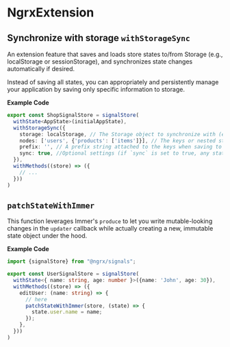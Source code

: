 # NgrxExtension

## Synchronize with storage `withStorageSync`

An extension feature that saves and loads store states to/from Storage (e.g., localStorage or sessionStorage), and synchronizes state changes automatically if desired.

Instead of saving all states, you can appropriately and persistently manage your application by saving only specific information to storage.

**Example Code**

```ts
export const ShopSignalStore = signalStore(
  withState<AppState>(initialAppState),
  withStorageSync({
    storage: localStorage, // The Storage object to synchronize with (e.g., localStorage, sessionStorage).
    nodes: ['users', {'products': ['items']}], // The keys or nested structure of the store state to be synchronized (e.g. ['user', { settings: ['theme', 'language'] }]).
    prefix: '', // A prefix string attached to the keys when saving to Storage.
    sync: true, //Optional settings (if `sync` is set to true, any state change is automatically written to Storage).
  }),
  withMethods((store) => ({
    // ...
  }))
)
```

## `patchStateWithImmer`

This function leverages Immer's `produce` to let you write mutable-looking
changes in the `updater` callback while actually creating a new, immutable
state object under the hood.

**Example Code**

```ts
import {signalStore} from "@ngrx/signals";

export const UserSignalStore = signalStore(
  withState<{ name: string, age: number }>({name: 'John', age: 30}),
  withMethods((store) => ({
    editUser: (name: string) => {
      // here
      patchStateWithImmer(store, (state) => {
        state.user.name = name;
      });
    },
  }))
)
```
